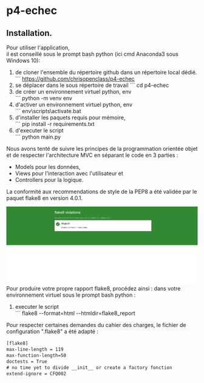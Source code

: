 # p4-echec

## Installation.

Pour utiliser l'application,   
il est conseillé sous le prompt bash python (ici cmd Anaconda3 sous Windows 10):  

1. de cloner l'ensemble du répertoire github dans un répertoire local dédié.  
        ``` https://github.com/chrisopenclass/p4-echec
2. se déplacer dans le sous répertoire de travail
        ``` cd p4-echec
3. de créer un environnement virtuel python, env  
        ``` python -m venv env  
4. d'activer un environnement virtuel python, env  
        ``` env\scripts\activate.bat  
5. d'installer les paquets requis pour mémoire,   
        ``` pip install -r requirements.txt  
6. d'executer le script  
        ``` python main.py  

Nous avons tenté de suivre les principes de la programmation orientée objet et de respecter l'architecture MVC en séparant le code en 3 parties :   
* Models pour les données,  
* Views pour l'interaction avec l'utilisateur et  
* Controllers pour la logique.  
  
La conformité aux recommendations de style de la PEP8 a été validée par le paquet flake8 en version 4.0.1.  

![](flake-report.png)  
Pour produire votre propre rapport flake8, procédez ainsi :
dans votre environnement virtuel sous le prompt bash python :  
1. executer le script  
        ``` flake8 --format=html --htmldir=flake8_report  
  
Pour respecter certaines demandes du cahier des charges, le fichier de configuration ".flake8" a été adapté :  
```
[flake8]
max-line-length = 119
max-function-length=50
doctests = True
# no time yet to divide __init__ or create a factory fonction
extend-ignore = CFQ002 
```  
